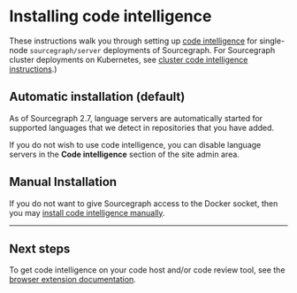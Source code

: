 # Installing code intelligence

These instructions walk you through setting up [code intelligence](../index.md) for single-node `sourcegraph/server` deployments of Sourcegraph. For Sourcegraph cluster deployments on Kubernetes, see [cluster code intelligence instructions](https://github.com/sourcegraph/deploy-sourcegraph/blob/master/docs/install.md#add-language-servers-for-code-intelligence).)

## Automatic installation (default)

As of Sourcegraph 2.7, language servers are automatically started for supported languages that we detect in repositories that you have added.

If you do not wish to use code intelligence, you can disable language servers in the **Code intelligence** section of the site admin area.

## Manual Installation

If you do not want to give Sourcegraph access to the Docker socket, then you may [install code intelligence manually](index.md).

---

## Next steps

To get code intelligence on your code host and/or code review tool, see the [browser extension documentation](../../../integration/browser_extension).
